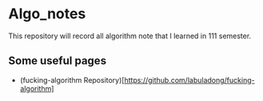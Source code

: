 # Algo_notes
This repository will record all algorithm note that I learned in 111 semester. 

## Some useful pages
- (fucking-algorithm Repository)[https://github.com/labuladong/fucking-algorithm]


